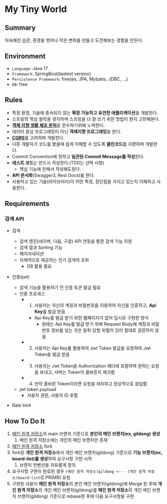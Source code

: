 # My Tiny World

## Summary
익숙해진 습관, 환경을 벗어나 작은 변화를 만들고 도전해보는 경험을 만든다.


## Environment
- `Language`: Java 17
- `Framework`: SpringBoot(lastest version)
- `Persistence Framework`: free(ex, JPA, Mybatis, JDBC, ...)
- `DB`: free


## Rules
- 특정 환경, 기술에 종속되지 않는 **확장 가능하고 유연한 애플리케이션**을 개발한다.
- 스프링의 핵심 철학을 생각하며 스프링을 더 잘 쓰기 위한 방법이 뭔지 고민해본다.
- [**객체 지향 생활 체조 원칙**](https://catsbi.oopy.io/bf003ff6-2912-4714-8ac2-44eeb7becc93)을 준수하기위해 노력한다.
- 데이터 중심 프로그래밍이 아닌 **객체지향 프로그래밍**을 한다.
- [**CQRS**](https://learn.microsoft.com/ko-kr/azure/architecture/patterns/cqrs)를 고려하며 개발한다.
- 다른 개발자가 코드를 봤을때 쉽게 이해할 수 있도록 **클린코드**를 지향하며 개발한다.
- Commit Convention에 정하고 **일관된 Commit Message를 작성**한다.
- **테스트 코드**는 반드시 작성한다.(TDD는 선택 사항)
    - 핵심 기능에 한해서 작성해도된다.
- **API 문서화**(Swagger3, Rest Docs)를 한다.
- 사용하고 있는 기술(라이브러리)이 어떤 특징, 장단점을 가지고 있는지 이해하고 사용한다.


## Requirements
### 검색 API
- 검색
   - 검색 엔진(네이버, 다음, 구글) API 연동을 통한 검색 기능 지원
   - 검색 결과 Sorting 기능
   - 페이지네이션
   - 자체적으로 제공하는 인기 검색어 조회 
     - DB 활용 필요

- 인증(jwt)
  - 검색 기능을 활용하기 전 인증 토큰 발급 필요
  - 인증 프로세스 
    - 1. 사용자는 자신의 계정과 비밀번호를 이용하여 자신을 인증하고, **Api Key**를 발급 받음
        - Api Key를 발급 받기 위한 웹페이지가 없어 임시로 구현한 방식
          - 원래는 Api Key를 발급 받기 위해 Request Body에 계정과 비밀번호 정보를 넣는 것은 탈취 당할 위험이 있어 절대로 권장하지 않음
    - 2. 사용자는 Api Key를 활용하여 Jwt Token 발급을 요청하여 Jwt Token을 발급 받음 
    - 3. 사용자는 Jwt Token을 Authorization 헤더에 포함하여 원하는 요청을 보내고, 서버는 Token이 올바른지 체크함
    - 4. 만약 올바른 Token이라면 요청을 처리하고 정상적으로 응답함
  - jwt token payload 
    - 사용자 권한, 사용자 ID 포함

- Rate limit

## How To Do It
1. [메인 원격 저장소](https://github.com/learn-a-thon/my-tiny-world)의 main 브랜치 기준으로 **본인의 메인 브랜치(ex, gildong) 생성** 
    1) 메인 원격 저장소에는 개인의 메인 브랜치만 존재
2. [메인 원격 저장소](https://github.com/learn-a-thon/my-tiny-world) fork
3. fork된 **개인 원격 저장소**에서 개인 메인 브랜치(gildong) 기준으로 **기능 브랜치(ex, board-list)를 생성**하여 요구사항 구현 시작 
    1) 브랜치 컨벤션을 자유롭게 정의
4. 요구사항 구현이 완료된 경우 `(메인 원격 저장소)gildong <--- (개인 원격 저장소)board-list`로 PR(MR) 요청
5. 구현된 내용이 **메인 원격 저장소**의 본인 메인 브랜치(gildong)에 Merge 된 후에 **개인 원격 저장소**의 개인 메인 브랜치(gildong)를 **메인 원격 저장소**의 개인 메인 브랜치 브랜치(gildong) 기준으로 rebase한 후에 다음 요구사항을 구현

